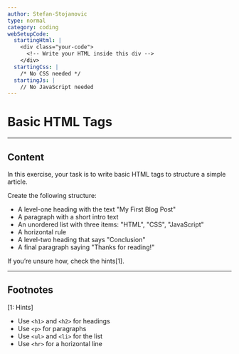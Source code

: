 ```yaml
---
author: Stefan-Stojanovic
type: normal
category: coding
webSetupCode:
  startingHtml: |
    <div class="your-code">
      <!-- Write your HTML inside this div -->
    </div>
  startingCss: |
    /* No CSS needed */
  startingJs: |
    // No JavaScript needed
---
```


# Basic HTML Tags

---

## Content

In this exercise, your task is to write basic HTML tags to structure a simple article.

Create the following structure:
- A level-one heading with the text "My First Blog Post"
- A paragraph with a short intro text
- An unordered list with three items: "HTML", "CSS", "JavaScript"
- A horizontal rule
- A level-two heading that says "Conclusion"
- A final paragraph saying "Thanks for reading!"

If you’re unsure how, check the hints[1].

---

## Footnotes

[1: Hints]
- Use `<h1>` and `<h2>` for headings  
- Use `<p>` for paragraphs  
- Use `<ul>` and `<li>` for the list  
- Use `<hr>` for a horizontal line  
